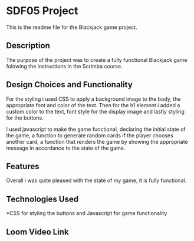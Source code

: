 # SDF05 Project

This is the readme file for the Blackjack game project. 

## Description

The purpose of the project was to create a fully functional Blackjack game folowing the instructions in the Scrimba course. 

## Design Choices and Functionality 

For the styling i used CSS to apply a  background image to the body, the appropriate font and color of the text. Then for the h1 element i added a custom color to the text, font style for the display image and lastly styling for the buttons. 

I used javascript to make the game functional, declaring the initial state of the game, a function to generate random cards if the player chooses another card, a function that renders the game by showing the appropriate message in accordance to the state of the game. 

## Features 

Overall i was quite pleased with the state of my game, it is fully functional. 

## Technologies Used 

*CSS for styling the buttons and Javascript for game functionality 

## Loom Video Link 